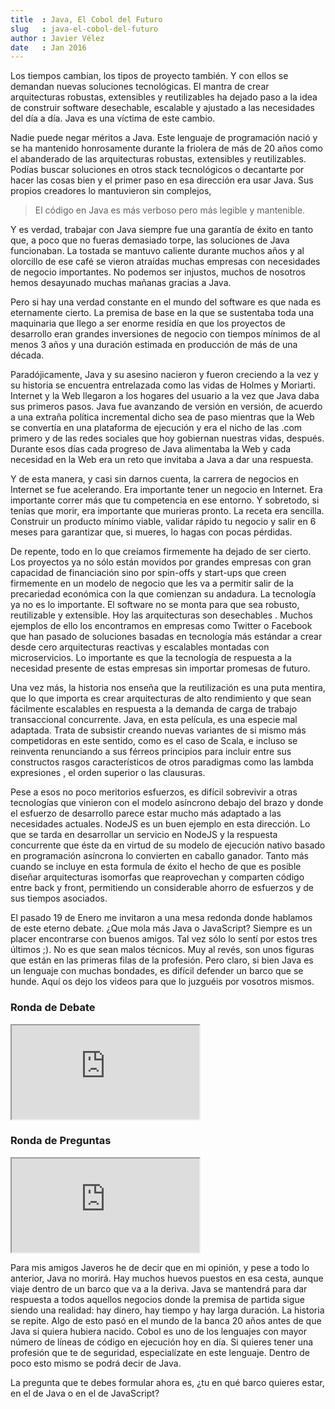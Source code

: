 ```yaml
---
title  : Java, El Cobol del Futuro
slug   : java-el-cobol-del-futuro
author : Javier Vélez
date   : Jan 2016
---
```


Los tiempos cambian, los tipos de proyecto también. Y con ellos se demandan nuevas soluciones tecnológicas. El mantra de crear arquitecturas robustas, extensibles y reutilizables ha dejado paso a la idea de construir software desechable, escalable y ajustado a las necesidades del día a día. Java es una víctima de este cambio.

Nadie puede negar méritos a Java. Este lenguaje de programación nació y se ha mantenido honrosamente durante la friolera de más de 20 años como el abanderado de las arquitecturas robustas, extensibles y reutilizables. Podías buscar soluciones en otros stack tecnológicos o decantarte por hacer las cosas bien y el primer paso en esa dirección era usar Java. Sus propios creadores lo mantuvieron sin complejos,

> El código en Java es más verboso pero más legible y mantenible.

Y es verdad, trabajar con Java siempre fue una garantía de éxito en tanto que, a poco que no fueras demasiado torpe, las soluciones de Java funcionaban. La tostada se mantuvo caliente durante muchos años y al olorcillo de ese café se vieron atraídas muchas empresas con necesidades de negocio importantes. No podemos ser injustos, muchos de nosotros hemos desayunado muchas mañanas gracias a Java.

Pero si hay una verdad constante en el mundo del software es que nada es eternamente cierto. La premisa de base en la que se sustentaba toda una maquinaria que llego a ser enorme residía en que los proyectos de desarrollo eran grandes inversiones de negocio con tiempos mínimos de al menos 3 años y una duración estimada en producción de más de una década.

Paradójicamente, Java y su asesino nacieron y fueron creciendo a la vez y su historia se encuentra entrelazada como las vidas de Holmes y Moriarti. Internet y la Web llegaron a los hogares del usuario a la vez que Java daba sus primeros pasos. Java fue avanzando de versión en versión, de acuerdo a una extraña política incremental dicho sea de paso mientras que la Web se convertía en una plataforma de ejecución y era el nicho de las .com primero y de las redes sociales que hoy gobiernan nuestras vidas, después. Durante esos días cada progreso de Java alimentaba la Web y cada necesidad en la Web era un reto que invitaba a Java a dar una respuesta.

Y de esta manera, y casi sin darnos cuenta, la carrera de negocios en Internet se fue acelerando. Era importante tener un negocio en Internet. Era importante correr más que tu competencia en ese entorno. Y sobretodo, si tenías que morir, era importante que murieras pronto. La receta era sencilla. Construir un producto mínimo viable, validar rápido tu negocio y salir en 6 meses para garantizar que, si mueres, lo hagas con pocas pérdidas.

De repente, todo en lo que creíamos firmemente ha dejado de ser cierto. Los proyectos ya no sólo están movidos por grandes empresas con gran capacidad de financiación sino por spin-offs y start-ups que creen firmemente en un modelo de negocio que les va a permitir salir de la precariedad económica con la que comienzan su andadura. La tecnología ya no es lo importante. El software no se monta para que sea robusto, reutilizable y extensible. Hoy las arquitecturas son desechables . Muchos ejemplos de ello los encontramos en empresas como Twitter o Facebook que han pasado de soluciones basadas en tecnología más estándar a crear desde cero arquitecturas reactivas y escalables montadas con microservicios. Lo importante es que la tecnología de respuesta a la necesidad presente de estas empresas sin importar promesas de futuro.

Una vez más, la historia nos enseña que la reutilización es una puta mentira, que lo que importa es crear arquitecturas de alto rendimiento y que sean fácilmente escalables en respuesta a la demanda de carga de trabajo transaccional concurrente. Java, en esta película, es una especie mal adaptada. Trata de subsistir creando nuevas variantes de si mismo más competidoras en este sentido, como es el caso de Scala, e incluso se reinventa renunciando a sus férreos principios para incluir entre sus constructos rasgos característicos de otros paradigmas como las lambda expresiones , el orden superior o las clausuras.

Pese a esos no poco meritorios esfuerzos, es difícil sobrevivir a otras tecnologías que vinieron con el modelo asíncrono debajo del brazo y donde el esfuerzo de desarrollo parece estar mucho más adaptado a las necesidades actuales. NodeJS es un buen ejemplo en esta dirección. Lo que se tarda en desarrollar un servicio en NodeJS y la respuesta concurrente que éste da en virtud de su modelo de ejecución nativo basado en programación asíncrona lo convierten en caballo ganador. Tanto más cuando se incluye en esta formula de éxito el hecho de que es posible diseñar arquitecturas isomorfas que reaprovechan y comparten código entre back y front, permitiendo un considerable ahorro de esfuerzos y de sus tiempos asociados.

El pasado 19 de Enero me invitaron a una mesa redonda donde hablamos de este eterno debate. ¿Que mola más Java o JavaScript? Siempre es un placer encontrarse con buenos amigos. Tal vez sólo lo sentí por estos tres últimos ;). No es que sean malos técnicos. Muy al revés, son unos figuras que están en las primeras filas de la profesión. Pero claro, si bien Java es un lenguaje con muchas bondades, es difícil defender un barco que se hunde. Aquí os dejo los videos para que lo juzguéis por vosotros mismos.

### Ronda de Debate

<iframe class="video" src="https://www.youtube.com/embed/2XtJV2bQjQQ" allowfullscreen></iframe>

### Ronda de Preguntas

<iframe class="video" src="https://www.youtube.com/embed/T3NYcmOE1dQ" allowfullscreen></iframe>

Para mis amigos Javeros he de decir que en mi opinión, y pese a todo lo anterior, Java no morirá. Hay muchos huevos puestos en esa cesta, aunque viaje dentro de un barco que va a la deriva. Java se mantendrá para dar respuesta a todos aquellos negocios donde la premisa de partida sigue siendo una realidad: hay dinero, hay tiempo y hay larga duración. La historia se repite. Algo de esto pasó en el mundo de la banca 20 años antes de que Java si quiera hubiera nacido. Cobol es uno de los lenguajes con mayor número de líneas de código en ejecución hoy en día. Si quieres tener una profesión que te de seguridad, especialízate en este lenguaje. Dentro de poco esto mismo se podrá decir de Java.

La pregunta que te debes formular ahora es, ¿tu en qué barco quieres estar, en el de Java o en el de JavaScript?